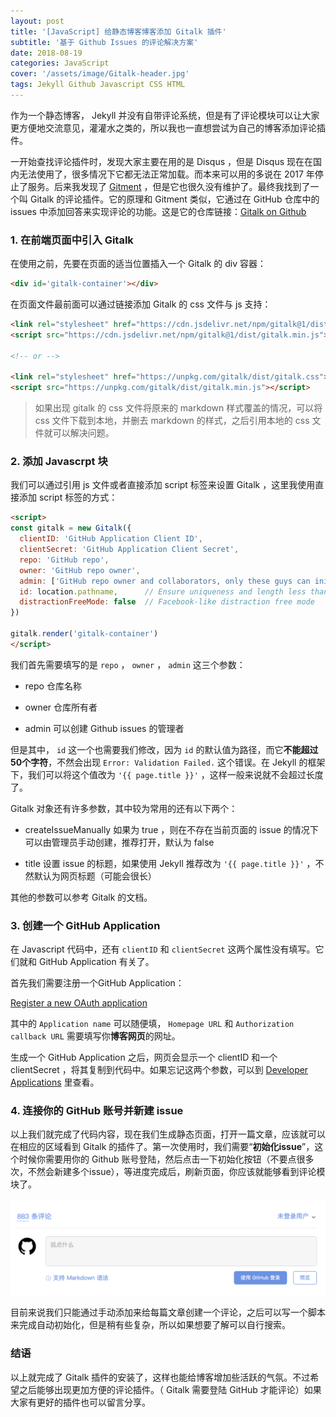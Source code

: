 ```yaml
---
layout: post
title: '[JavaScript] 给静态博客博客添加 Gitalk 插件'
subtitle: '基于 Github Issues 的评论解决方案'
date: 2018-08-19
categories: JavaScript
cover: '/assets/image/Gitalk-header.jpg'
tags: Jekyll Github Javascript CSS HTML
---
```


作为一个静态博客， Jekyll 并没有自带评论系统，但是有了评论模块可以让大家更方便地交流意见，灌灌水之类的，所以我也一直想尝试为自己的博客添加评论插件。

一开始查找评论插件时，发现大家主要在用的是 Disqus ，但是 Disqus 现在在国内无法使用了，很多情况下它都无法正常加载。而本来可以用的多说在 2017 年停止了服务。后来我发现了 [Gitment](https://github.com/imsun/gitment) ，但是它也很久没有维护了。最终我找到了一个叫 Gitalk 的评论插件。它的原理和 Gitment 类似，它通过在 GitHub 仓库中的 issues 中添加回答来实现评论的功能。这是它的仓库链接：[Gitalk on Github](https://github.com/gitalk/gitalk)

### 1. 在前端页面中引入 Gitalk

在使用之前，先要在页面的适当位置插入一个 Gitalk 的 div 容器：

```html
<div id='gitalk-container'></div>
```

在页面文件最前面可以通过链接添加 Gitalk 的 css 文件与 js 支持：

```html
<link rel="stylesheet" href="https://cdn.jsdelivr.net/npm/gitalk@1/dist/gitalk.css">
<script src="https://cdn.jsdelivr.net/npm/gitalk@1/dist/gitalk.min.js"></script>

<!-- or -->

<link rel="stylesheet" href="https://unpkg.com/gitalk/dist/gitalk.css">
<script src="https://unpkg.com/gitalk/dist/gitalk.min.js"></script>
```

> 如果出现 gitalk 的 css 文件将原来的 markdown 样式覆盖的情况，可以将 css 文件下载到本地，并删去 markdown 的样式，之后引用本地的 css 文件就可以解决问题。

### 2. 添加 Javascrpt 块

我们可以通过引用 js 文件或者直接添加 script 标签来设置 Gitalk ，这里我使用直接添加 script 标签的方式：

```html
<script>
const gitalk = new Gitalk({
  clientID: 'GitHub Application Client ID',
  clientSecret: 'GitHub Application Client Secret',
  repo: 'GitHub repo',
  owner: 'GitHub repo owner',
  admin: ['GitHub repo owner and collaborators, only these guys can initialize github issues'],
  id: location.pathname,      // Ensure uniqueness and length less than 50
  distractionFreeMode: false  // Facebook-like distraction free mode
})

gitalk.render('gitalk-container')
</script>
```

我们首先需要填写的是 `repo` ， `owner` ， `admin` 这三个参数：

-   repo
    仓库名称

-   owner
    仓库所有者

-   admin
    可以创建 Github issues 的管理者

但是其中， `id` 这一个也需要我们修改，因为 `id` 的默认值为路径，而它**不能超过50个字符**，不然会出现 `Error: Validation Failed.` 这个错误。在 Jekyll 的框架下，我们可以将这个值改为 `'{{ page.title }}'` ，这样一般来说就不会超过长度了。

Gitalk 对象还有许多参数，其中较为常用的还有以下两个：

-   createIssueManually
    如果为 true ，则在不存在当前页面的 issue 的情况下可以由管理员手动创建，推荐打开，默认为 false

-   title
    设置 issue 的标题，如果使用 Jekyll 推荐改为 `'{{ page.title }}'` ，不然默认为网页标题（可能会很长）

其他的参数可以参考 Gitalk 的文档。

### 3. 创建一个 GitHub Application

在 Javascript 代码中，还有 `clientID` 和 `clientSecret` 这两个属性没有填写。它们就和 GitHub Application 有关了。

首先我们需要注册一个GitHub Application：

[Register a new OAuth application](https://github.com/settings/applications/new)

其中的 `Application name` 可以随便填， `Homepage URL` 和 `Authorization callback URL` 需要填写你**博客网页**的网址。

生成一个 GitHub Application 之后，网页会显示一个 clientID 和一个 clientSecret ，将其复制到代码中。如果忘记这两个参数，可以到 [Developer Applications](https://github.com/settings/developers) 里查看。

### 4. 连接你的 GitHub 账号并新建 issue

以上我们就完成了代码内容，现在我们生成静态页面，打开一篇文章，应该就可以在相应的区域看到 Gitalk 的插件了。第一次使用时，我们需要“**初始化issue**”，这个时候你需要用你的 Github 账号登陆，然后点击一下初始化按钮（不要点很多次，不然会新建多个issue），等进度完成后，刷新页面，你应该就能够看到评论模块了。

![Gitalk-sample](/assets/image/Gitalk-1.png)

目前来说我们只能通过手动添加来给每篇文章创建一个评论，之后可以写一个脚本来完成自动初始化，但是稍有些复杂，所以如果想要了解可以自行搜索。

### 结语

以上就完成了 Gitalk 插件的安装了，这样也能给博客增加些活跃的气氛。不过希望之后能够出现更加方便的评论插件。（ Gitalk 需要登陆 GitHub 才能评论）如果大家有更好的插件也可以留言分享。
